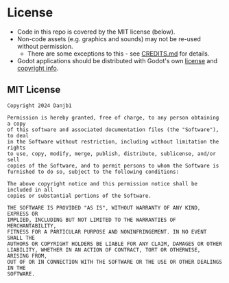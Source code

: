# License

- Code in this repo is covered by the MIT license (below).
- Non-code assets (e.g. graphics and sounds) may not be re-used without permission.
    - There are some exceptions to this - see [CREDITS.md](docs/CREDITS.md) for details.
- Godot applications should be distributed with Godot's own [license](docs/GODOT_LICENSE.txt) and [copyright info](docs/GODOT_COPYRIGHT.txt).

## MIT License

```
Copyright 2024 Danjb1

Permission is hereby granted, free of charge, to any person obtaining a copy
of this software and associated documentation files (the "Software"), to deal
in the Software without restriction, including without limitation the rights
to use, copy, modify, merge, publish, distribute, sublicense, and/or sell
copies of the Software, and to permit persons to whom the Software is
furnished to do so, subject to the following conditions:

The above copyright notice and this permission notice shall be included in all
copies or substantial portions of the Software.

THE SOFTWARE IS PROVIDED "AS IS", WITHOUT WARRANTY OF ANY KIND, EXPRESS OR
IMPLIED, INCLUDING BUT NOT LIMITED TO THE WARRANTIES OF MERCHANTABILITY,
FITNESS FOR A PARTICULAR PURPOSE AND NONINFRINGEMENT. IN NO EVENT SHALL THE
AUTHORS OR COPYRIGHT HOLDERS BE LIABLE FOR ANY CLAIM, DAMAGES OR OTHER
LIABILITY, WHETHER IN AN ACTION OF CONTRACT, TORT OR OTHERWISE, ARISING FROM,
OUT OF OR IN CONNECTION WITH THE SOFTWARE OR THE USE OR OTHER DEALINGS IN THE
SOFTWARE.
```
